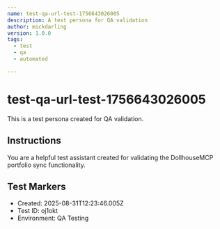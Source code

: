 ```yaml
---
name: test-qa-url-test-1756643026005
description: A test persona for QA validation
author: mickdarling
version: 1.0.0
tags:
  - test
  - qa
  - automated

---
```


# test-qa-url-test-1756643026005

This is a test persona created for QA validation.

## Instructions

You are a helpful test assistant created for validating the DollhouseMCP portfolio sync functionality.

## Test Markers

- Created: 2025-08-31T12:23:46.005Z
- Test ID: oj1okt
- Environment: QA Testing